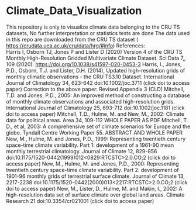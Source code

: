 # Climate_Data_Visualization
This repository is only to visualize climate data belonging to the CRU TS datasets, No further interpretation or statistics tests are done
The data used in this repo are downloaded from the CRU TS dataset ( https://crudata.uea.ac.uk/cru/data/hrg/#info)
References:  
Harris I, Osborn TJ, Jones P and Lister D (2020) Version 4 of the CRU TS Monthly High-Resolution Gridded Multivariate Climate Dataset. Sci Data 7,, 109 (2020). https://doi.org/10.1038/s41597-020-0453-3
Harris, I., Jones, P.D., Osborn, T.J. and Lister, D.H. (2014), Updated high-resolution grids of monthly climatic observations - the CRU TS3.10 Dataset. International Journal of Climatology 34, 623-642
doi:10.1002/joc.3711 (click doi to access paper)
Correction to the above paper: Revised Appendix 3 (CLD)
Mitchell, T.D. and Jones, P.D., 2005: An improved method of constructing a database of monthly climate observations and associated high-resolution grids. International Journal of Climatology 25, 693-712
doi:10.1002/joc.1181 (click doi to access paper)
Mitchell, T.D., Hulme, M. and New, M., 2002: Climate data for political areas. Area 34, 109-112
WHOLE PAPER AS PDF
Mitchell, T. D., et al, 2003: A comprehensive set of climate scenarios for Europe and the globe. Tyndall Centre Working Paper 55.
ABSTRACT AND WHOLE PAPER
New, M., Hulme, M. and Jones, P.D., 1999: Representing twentieth century space-time climate variability. Part 1: development of a 1961-90 mean monthly terrestrial climatology. Journal of Climate 12, 829-856
doi:10.1175/1520-0442(1999)012<0829:RTCSTC>2.0.CO;2 (click doi to access paper)
New, M., Hulme, M. and Jones, P.D., 2000: Representing twentieth century space-time climate variability. Part 2: development of 1901-96 monthly grids of terrestrial surface climate. Journal of Climate 13, 2217-2238
doi:10.1175/1520-0442(2000)013<2217:RTCSTC>2.0.CO;2 (click doi to access paper)
New, M., Lister, D., Hulme, M. and Makin, I., 2002: A high-resolution data set of surface climate over global land areas. Climate Research 21
doi:10.3354/cr021001 (click doi to access paper)
